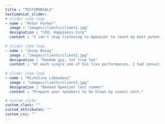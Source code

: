 ```yaml
---
title : "TESTIMONIALS"
testimonial_slider:
# slider item loop
- name : "Peter Parker"
  image : "images/clients/client1.jpg"
  designation : "CEO, Happiness Corp"
  content : "I can't stop listening to Openizer to reach my best potential as a beacon for my post_capitalist company."
            
# slider item loop
- name : "Josay Bovay"
  image : "images/clients/client2.jpg"
  designation : "Random guy, 1st true fan"
  content : "At each single one of his live performances, I had convulsions."
            
# slider item loop
- name : "Micheline Laboukeuz"
  image : "images/clients/client3.jpg"
  designation : "Booked Openizer last summer"
  content : "Prepare your speakers to be blown by cosmic shit."

# custom style
custom_class: "" 
custom_attributes: "" 
custom_css: ""
---
```

